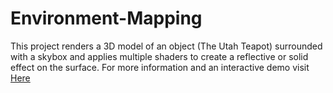 # Environment-Mapping
This project renders a 3D model of an object (The Utah Teapot) surrounded with a skybox and applies multiple shaders to create a reflective or solid effect on the surface. For more information and an interactive demo visit [Here](https://gkim924.github.io/teapot/teapot.html)

